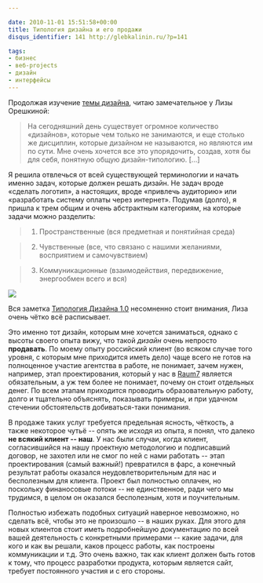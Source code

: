 ```yaml
---

date: 2010-11-01 15:51:58+00:00
title: Типология дизайна и его продажи
disqus_identifier: 141 http://glebkalinin.ru/?p=141

tags:
- бизнес
- веб-projects
- дизайн
- интерфейсы
---
```


Продолжая изучение [темы дизайна](http://glebkalinin.ru/design-research-hcd/), читаю замечательное у Лизы Орешкиной:



> На сегодняшний день существует огромное количество «дизайнов», которые чем только не занимаются, и еще столько же дисциплин, которые дизайном не называются, но являются им по сути. Мне очень хочется все это упорядочить, создав, хотя бы для себя, понятную общую дизайн-типологию. [...]

Я решила отвлечься от всей существующей терминологии и начать именно задач, которые должен решать дизайн. Не задач вроде «сделать логотип», а настоящих, вроде «привлечь аудиторию» или «разработать систему оплаты через интернет». Подумав (долго), я пришла к трем общим и очень абстрактным категориям, на которые задачи можно разделить:


> 
>   1. Пространственные (вся предметная и понятийная среда)
> 

>   2. Чувственные (все, что связано с нашими желаниями, восприятием и самочувствием)
> 

>   3. Коммуникационные (взаимодействия, передвижение, энергообмен всего и вся)



[![](http://glebkalinin.ru/featured/2010/11/design_is_ru_2-500x548.gif)](http://designthe.info/blog/articles/design_typology.html)

Вся заметка [Типология Дизайна 1.0](http://designthe.info/blog/articles/design_typology.html) несомненно стоит внимания, Лиза очень чётко всё расписывает. 
<!-- more -->
Это именно тот дизайн, которым мне хочется заниматься, однако с высоты своего опыта вижу, что такой _дизайн_ очень непросто **продавать**. По моему опыту российский клиент (во всяком случае того уровня, с которым мне приходится иметь дело) чаще всего не готов на полноценное участие агентства в работе, не понимает, зачем нужен, например, этап проектирования, который у нас в [Raum7](http://raum-7.com/) является обязательным, а уж тем более не понимает, почему он стоит отдельных денег. По всем этапам приходится проводить образовательную работу, долго и тщательно объяснять, показывать примеры, и при удачном стечении обстоятельств добиваться-таки понимания.

В продаже таких услуг требуется предельная ясность, чёткость, а также некоторое чутьё -- опять же исходя из опыта, я понял, что далеко **не всякий клиент -- наш**. У нас были случаи, когда клиент, согласившийся на нашу проектную методологию и подписавший договор, не захотел или не смог по ней с нами работать -- этап проектирования (самый важный!) превратился в фарс, а конечный результат работы оказался неудовлетворительным для нас и бесполезным для клиента. Проект был полностью оплачен, но поскольку финаносовые потоки -- не единственное, ради чего мы трудимся, в целом он оказался бесполезным, хотя и поучительным.

Полностью избежать подобных ситуаций наверное невозможно, но сделать всё, чтобы это не произошло -- в наших руках. Для этого для новых клиентов стоит иметь подробнейшую документацию по всей вашей деятельность с конкретными примерами -- какие задачи, для кого и как вы решали, каков процесс работы, как построены коммуникации и т.д. Это очень важно, так как клиент должен быть готов к тому, что процесс разработки продукта, которым является сайт, требует постоянного участия и с его стороны.
